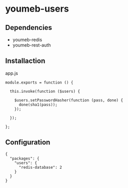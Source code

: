 youmeb-users
============

## Dependencies

* youmeb-redis
* youmeb-rest-auth

## Installaction

app.js

    module.exports = function () {

      this.invoke(function ($users) {

        $users.setPasswordHasher(function (pass, done) {
          done(sha1(pass));
        });

      });

    };

## Configuration

    {
      "packages": {
        "users": {
          "redis-database": 2
        }
      }  
    }
